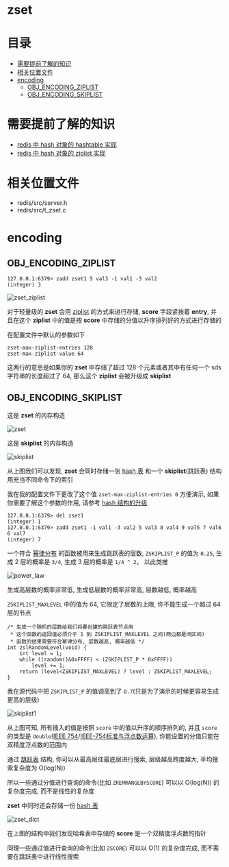 # zset

# 目录

* [需要提前了解的知识](#需要提前了解的知识)
* [相关位置文件](#相关位置文件)
* [encoding](#encoding)
	* [OBJ_ENCODING_ZIPLIST](#OBJ_ENCODING_ZIPLIST)
	* [OBJ_ENCODING_SKIPLIST](#OBJ_ENCODING_SKIPLIST)

# 需要提前了解的知识

* [redis 中 hash 对象的 hashtable 实现](https://github.com/zpoint/Redis-Internals/blob/5.0/Object/hash/hash_cn.md#OBJ_ENCODING_HT)
* [redis 中 hash 对象的 ziplist 实现](https://github.com/zpoint/Redis-Internals/blob/5.0/Object/hash/hash_cn.md#OBJ_ENCODING_ZIPLIST)

# 相关位置文件
* redis/src/server.h
* redis/src/t_zset.c

# encoding

## OBJ_ENCODING_ZIPLIST

    127.0.0.1:6379> zadd zset1 5 val3 -1 val1 -3 val2
    (integer) 3

![zset_ziplist](https://github.com/zpoint/Redis-Internals/blob/5.0/Object/zset/zset_ziplist.png)

对于轻量级的 **zset** 会用 [ziplist](https://github.com/zpoint/Redis-Internals/blob/5.0/Object/hash/hash_cn.md#OBJ_ENCODING_ZIPLIST) 的方式来进行存储, **score** 字段紧挨着 **entry**, 并且在这个 **ziplist** 中的值是按 **score** 中存储的分值以升序排列好的方式进行存储的


在配置文件中默认的参数如下

    zset-max-ziplist-entries 128
    zset-max-ziplist-value 64

这两行的意思是如果你的 **zset** 中存储了超过 128 个元素或者其中有任何一个 sds 字符串的长度超过了 64, 那么这个 **ziplist** 会被升级成 **skiplist**

## OBJ_ENCODING_SKIPLIST

这是 **zset** 的内存构造

![zset](https://github.com/zpoint/Redis-Internals/blob/5.0/Object/zset/zset.png)

这是 **skiplist** 的内存构造

![skiplist](https://github.com/zpoint/Redis-Internals/blob/5.0/Object/zset/skiplist.png)

从上图我们可以发现, **zset** 会同时存储一张 [hash 表](https://github.com/zpoint/Redis-Internals/blob/5.0/Object/hash/hash_cn.md#OBJ_ENCODING_HT) 和一个 **skiplist**(跳跃表) 结构用充当不同命令下的索引

我在我的配置文件下更改了这个值 `zset-max-ziplist-entries 0` 方便演示, 如果你需要了解这个参数的作用, 请参考 [hash 结构的升级](https://github.com/zpoint/Redis-Internals/blob/5.0/Object/hash/hash_cn.md#%E5%8D%87%E7%BA%A7)

    127.0.0.1:6379> del zset1
    (integer) 1
    127.0.0.1:6379> zadd zset1 -1 val1 -3 val2 5 val3 8 val4 9 val5 7 val6 6 val7
    (integer) 7

一个符合 [幂律分布](https://baike.baidu.com/item/%E5%B9%82%E5%BE%8B%E5%88%86%E5%B8%83/4281937?fr=aladdin) 的函数被用来生成跳跃表的层数, `ZSKIPLIST_P` 的值为 `0.25`, 生成 2 层的概率是 `3/4`, 生成 3 层的概率是 `1/4 ^ 2`， 以此类推

![power_law](https://github.com/zpoint/Redis-Internals/blob/5.0/Object/zset/power_law.png)

生成高层数的概率非常低, 生成低层数的概率非常高, 层数越低, 概率越高

`ZSKIPLIST_MAXLEVEL` 中的值为 64, 它限定了层数的上限, 你不能生成一个超过 64 层的节点

    /* 生成一个随机的层数给我们将要创建的跳跃表节点用
     * 这个函数的返回值必须介于 1 到 ZSKIPLIST_MAXLEVEL 之间(两边都是闭区间)
     * 函数的结果需要符合幂律分布, 层数越高, 概率越低 */
    int zslRandomLevel(void) {
        int level = 1;
        while ((random()&0xFFFF) < (ZSKIPLIST_P * 0xFFFF))
            level += 1;
        return (level<ZSKIPLIST_MAXLEVEL) ? level : ZSKIPLIST_MAXLEVEL;
    }

我在源代码中把 `ZSKIPLIST_P` 的值调高到了 `0.7`(只是为了演示的时候更容易生成更高的层级)

![skiplist1](https://github.com/zpoint/Redis-Internals/blob/5.0/Object/zset/skiplist1.png)

从上图可知, 所有插入的值是按照 `score` 中的值以升序的顺序排列的, 并且 `score` 的类型是 `double`([IEEE 754](https://en.wikipedia.org/wiki/IEEE_754-1985)/[IEEE-754标准与浮点数运算](https://blog.csdn.net/m0_37972557/article/details/84594879)), 你能设置的分值只能在双精度浮点数的范围内

通过 [跳跃表](https://zh.wikipedia.org/wiki/%E8%B7%B3%E8%B7%83%E5%88%97%E8%A1%A8) 结构, 你可以从最高层往最底层进行搜索, 层级越高跨度越大, 平均搜索复杂度为 O(log(N))

所以一些通过分值进行查询的命令(比如 `ZREMRANGEBYSCORE`) 可以以 O(log(N)) 的复杂度完成, 而不是线性的复杂度

**zset** 中同时还会存储一份 [hash 表](https://github.com/zpoint/Redis-Internals/blob/5.0/Object/hash/hash_cn.md#OBJ_ENCODING_HT)

![zset_dict](https://github.com/zpoint/Redis-Internals/blob/5.0/Object/zset/zset_dict.png)

在上图的结构中我们发现哈希表中存储的 **score** 是一个双精度浮点数的指针

同理一些通过值进行查询的命令(比如 `ZSCORE`) 可以以 O(1) 的复杂度完成, 而不需要在跳跃表中进行线性搜索



